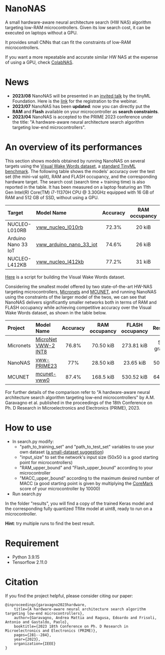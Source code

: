 # NanoNAS
A small hardware-aware neural architecture search (HW NAS) algorithm targeting low-RAM microcontrollers. Given its low search cost, it can be executed on laptops without a GPU.

It provides small CNNs that can fit the constraints of low-RAM microcontrollers. 

If you want a more repeatable and accurate similar HW NAS at the expense of using a GPU, check [ColabNAS](https://github.com/AndreaMattiaGaravagno/ColabNAS).

# News
* **2023/08** NanoNAS will be presented in an [invited talk](https://www.tinyml.org/event/tinyml-talks-a-hardware-aware-neural-architecture-search-algorithm-targeting-ultra-low-power-microcontrollers) by the tinyML Foundation. Here is the [link](https://us02web.zoom.us/webinar/register/2216905294136/WN_fQRnR2SuQzuEAqhvO-AWeg#/registration) for the registration to the webinar.
* **2023/07** NanoNAS has been **updated**: now you can directly put the **RAM** and **Flash** available on your microcontroller as **search constraints**.
* **2023/04** NanoNAS is accepted to the PRIME 2023 conference under the title: "A hardware-aware neural architecture search algorithm targeting low-end microcontrollers".

# An overview of its performances

This section shows models obtained by running NanoNAS on several targets using the [Visual Wake Words dataset](https://arxiv.org/abs/1906.05721), a [standard TinyML benchmark](https://arxiv.org/abs/2003.04821). The following table shows the models' accuracy over the test set (the mini-val split), RAM and FLASH occupancy, and the corresponding hardware target. The search cost (search time + training time) is also reported in the table. It has been measured on a laptop featuring an 11th Gen Intel(R) Core(TM) i7-11370H CPU @ 3.30GHz equipped with 16 GB of RAM and 512 GB of SSD, without using a GPU.

| Target              | Model Name              | Accuracy | RAM occupancy | FLASH occupancy | Resolution   | Search Cost | GPU   |
| :---                |    :---                 |  :---:   |     :---:     |     :---:       |    :---:     |    :---:    | :---: |
| NUCLEO-L010RB       | [vww_nucleo_l010rb](https://github.com/AndreaMattiaGaravagno/NanoNAS/blob/main/Models/performance_overview/vww_nucleo_l010rb.tflite)       | 72.3%    |    20 kiB     |     10.66 kiB   |    50x50 rgb |    1:50h    | no    |
| Arduino Nano 33 IoT | [vww_arduino_nano_33_iot](https://github.com/AndreaMattiaGaravagno/NanoNAS/blob/main/Models/performance_overview/vww_arduino_nano_33_iot.tflite) | 74.6%    |    26 kiB     |     19.73 kiB   |    50x50 rgb |    2:01h    | no    |
| NUCLEO-L412KB       | [vww_nucleo_l412kb](https://github.com/AndreaMattiaGaravagno/NanoNAS/blob/main/Models/performance_overview/vww_nucleo_l412kb.tflite)       | 77.2%    |    31 kiB     |     28.48 kiB   |    50x50 rgb |    3:53h    | no    |

[Here](https://github.com/AndreaMattiaGaravagno/NanoNAS/blob/main/Models/PRIME23/build_visual_wake_words_dataset.py) is a script for building the Visual Wake Words dataset.

Considering the smallest model offered by two state-of-the-art HW-NAS targeting microcontrollers, [Micronets](https://arxiv.org/pdf/2010.11267.pdf) and [MCUNET](https://arxiv.org/abs/2007.10319), and running NanoNAS using the constraints of the larger model of the twos, we can see that NanoNAS delivers significantly smaller networks both in terms of RAM and FLASH occupancy while achieving competitive accuracy over the Visual Wake Words dataset, as shown in the table below.

| Project   | Model Name          | Accuracy | RAM occupancy | FLASH occupancy | Resolution      | Search Cost | GPU   |
| :---      |  :---               |  :---:   |     :---:     |      :---:      |   :---:         |    :---:    | :---: |
| Micronets | [MicroNet VWW-2 INT8](https://github.com/ARM-software/ML-zoo/tree/master/models/visual_wake_words/micronet_vww2/tflite_int8) | 76.8%    | 70.50 kiB     | 273.81 kiB      | 50x50 grayscale |     n/a     | yes   |
| NanoNAS   | [vww-PRIME23](https://github.com/AndreaMattiaGaravagno/NanoNAS/blob/main/Models/PRIME23/visual_wake_words.tflite)          | 77%      | 28.50 kiB     | 23.65 kiB       | 50x50 rgb       |    3:37h    | no    |
| MCUNET    | [mcunet-vww0](https://github.com/mit-han-lab/mcunet)         | 87.4%    | 168.5 kiB     | 530.52 kiB      | 64x64 rgb       |    300h     | yes   |

For further details of the comparison refer to "A hardware-aware neural architecture search algorithm targeting low-end microcontrollers" by A.M. Garavagno et al. published in the proceedings of the 18th Conference on Ph. D Research in Microelectronics and Electronics (PRIME), 2023.

# How to use

* In search.py modify: 
  * "path_to_training_set" and "path_to_test_set" variables to use your own dataset ([a small-dataset suggestion](https://www.kaggle.com/datasets/hasnainjaved/melanoma-skin-cancer-dataset-of-10000-images?resource=download))
  * "input_size" to set the network's input size (50x50 is a good starting point for microcontrollers)
  * "RAM_upper_bound" and "Flash_upper_bound" according to your microcontroller
  * "MACC_upper_bound" according to the maximum desired number of MACC (a good starting point is given by multiplying the [CoreMark](https://www.eembc.org/coremark/) score of your microcontroller by 10000)
* Run search.py

In the folder "results", you will find a copy of the trained Keras model and the corresponding fully quantized Tflite model at uint8, ready to run on a microcontroller.

**Hint**: try multiple runs to find the best result.

# Requirement
* Python 3.9.15
* Tensorflow 2.11.0

# Citation
If you find the project helpful, please consider citing our paper:

    @inproceedings{garavagno2023hardware,
        title={A hardware-aware neural architecture search algorithm targeting low-end microcontrollers},
        author={Garavagno, Andrea Mattia and Ragusa, Edoardo and Frisoli, Antonio and Gastaldo, Paolo},
        booktitle={2023 18th Conference on Ph. D Research in Microelectronics and Electronics (PRIME)},
        pages={281--284},
        year={2023},
        organization={IEEE}
    }
